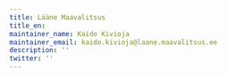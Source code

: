 ```yaml
---
title: Lääne Maavalitsus
title_en:
maintainer_name: Kaido Kivioja
maintainer_email: kaido.kivioja@laane.maavalitsus.ee
description: ''
twitter: ''
---
```


